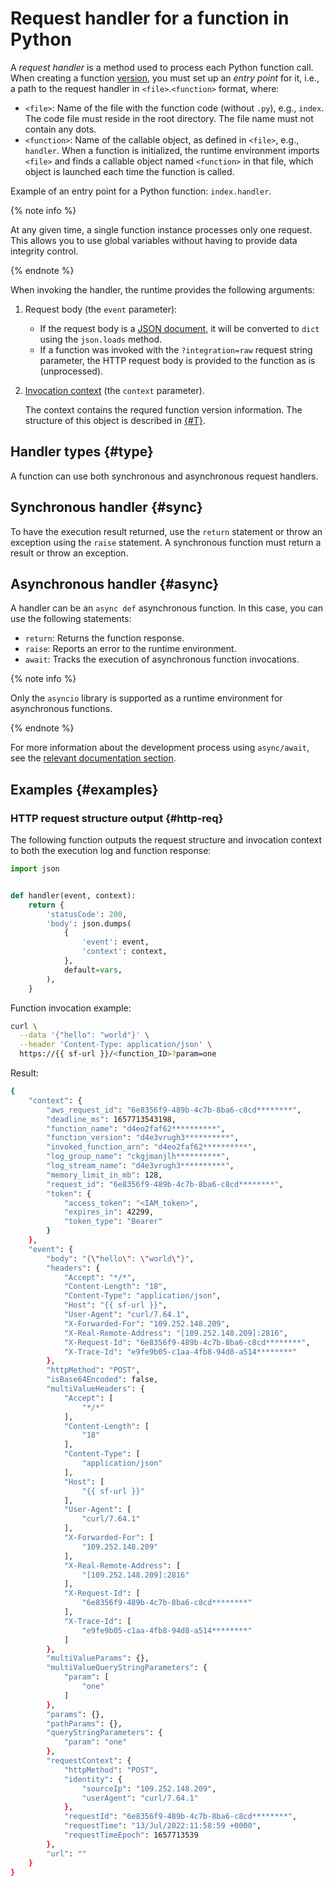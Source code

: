 # Request handler for a function in Python

A _request handler_ is a method used to process each Python function call. When creating a function [version](../../concepts/function.md#version), you must set up an _entry point_ for it, i.e., a path to the request handler in `<file>`.`<function>` format, where:

* `<file>`: Name of the file with the function code (without `.py`), e.g., `index`. The code file must reside in the root directory. The file name must not contain any dots.
* `<function>`: Name of the callable object, as defined in `<file>`, e.g., `handler`. When a function is initialized, the runtime environment imports `<file>` and finds a callable object named `<function>` in that file, which object is launched each time the function is called.

Example of an entry point for a Python function: `index.handler`.

{% note info %}

At any given time, a single function instance processes only one request. This allows you to use global variables without having to provide data integrity control.

{% endnote %}

When invoking the handler, the runtime provides the following arguments:
1. Request body (the `event` parameter):
    * If the request body is a [JSON document](../../concepts/function-invoke.md#request), it will be converted to `dict` using the `json.loads` method.
    * If a function was invoked with the `?integration=raw` request string parameter, the HTTP request body is provided to the function as is (unprocessed).
1. [Invocation context](context.md) (the `context` parameter). 

    The context contains the requred function version information. The structure of this object is described in [{#T}](context.md).
    
## Handler types {#type}

A function can use both synchronous and asynchronous request handlers.

## Synchronous handler {#sync}

To have the execution result returned, use the `return` statement or throw an exception using the `raise` statement. A synchronous function must return a result or throw an exception.

## Asynchronous handler {#async}

A handler can be an `async def` asynchronous function. In this case, you can use the following statements: 
* `return`: Returns the function response.
* `raise`: Reports an error to the runtime environment.
* `await`: Tracks the execution of asynchronous function invocations.

{% note info %}

Only the `asyncio` library is supported as a runtime environment for asynchronous functions. 

{% endnote %}

For more information about the development process using `async/await`, see the [relevant documentation section](https://docs.python.org/3.7/library/asyncio.html).

## Examples {#examples}

### HTTP request structure output {#http-req}

The following function outputs the request structure and invocation context to both the execution log and function response:

```python
import json


def handler(event, context):
    return {
        'statusCode': 200,
        'body': json.dumps(
            {
                'event': event,
                'context': context,
            }, 
            default=vars,
        ),
    }
```

Function invocation example:

```bash
curl \
  --data '{"hello": "world"}' \
  --header 'Content-Type: application/json' \
  https://{{ sf-url }}/<function_ID>?param=one
```

Result:

```bash
{
    "context": {
        "aws_request_id": "6e8356f9-489b-4c7b-8ba6-c8cd********",
        "deadline_ms": 1657713543198,
        "function_name": "d4eo2faf62**********",
        "function_version": "d4e3vrugh3**********",
        "invoked_function_arn": "d4eo2faf62**********",
        "log_group_name": "ckgjmanjlh**********",
        "log_stream_name": "d4e3vrugh3**********",
        "memory_limit_in_mb": 128,
        "request_id": "6e8356f9-489b-4c7b-8ba6-c8cd********",
        "token": {
            "access_token": "<IAM_token>",
            "expires_in": 42299,
            "token_type": "Bearer"
        }
    },
    "event": {
        "body": "{\"hello\": \"world\"}",
        "headers": {
            "Accept": "*/*",
            "Content-Length": "18",
            "Content-Type": "application/json",
            "Host": "{{ sf-url }}",
            "User-Agent": "curl/7.64.1",
            "X-Forwarded-For": "109.252.148.209",
            "X-Real-Remote-Address": "[109.252.148.209]:2816",
            "X-Request-Id": "6e8356f9-489b-4c7b-8ba6-c8cd********",
            "X-Trace-Id": "e9fe9b05-c1aa-4fb8-94d8-a514********"
        },
        "httpMethod": "POST",
        "isBase64Encoded": false,
        "multiValueHeaders": {
            "Accept": [
                "*/*"
            ],
            "Content-Length": [
                "18"
            ],
            "Content-Type": [
                "application/json"
            ],
            "Host": [
                "{{ sf-url }}"
            ],
            "User-Agent": [
                "curl/7.64.1"
            ],
            "X-Forwarded-For": [
                "109.252.148.209"
            ],
            "X-Real-Remote-Address": [
                "[109.252.148.209]:2816"
            ],
            "X-Request-Id": [
                "6e8356f9-489b-4c7b-8ba6-c8cd********"
            ],
            "X-Trace-Id": [
                "e9fe9b05-c1aa-4fb8-94d8-a514********"
            ]
        },
        "multiValueParams": {},
        "multiValueQueryStringParameters": {
            "param": [
                "one"
            ]
        },
        "params": {},
        "pathParams": {},
        "queryStringParameters": {
            "param": "one"
        },
        "requestContext": {
            "httpMethod": "POST",
            "identity": {
                "sourceIp": "109.252.148.209",
                "userAgent": "curl/7.64.1"
            },
            "requestId": "6e8356f9-489b-4c7b-8ba6-c8cd********",
            "requestTime": "13/Jul/2022:11:58:59 +0000",
            "requestTimeEpoch": 1657713539
        },
        "url": ""
    }
}
```


